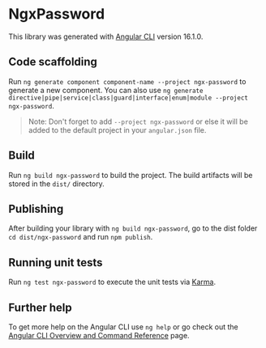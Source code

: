 # NgxPassword

This library was generated with [Angular CLI](https://github.com/angular/angular-cli) version 16.1.0.

## Code scaffolding

Run `ng generate component component-name --project ngx-password` to generate a new component. You can also use `ng generate directive|pipe|service|class|guard|interface|enum|module --project ngx-password`.
> Note: Don't forget to add `--project ngx-password` or else it will be added to the default project in your `angular.json` file. 

## Build

Run `ng build ngx-password` to build the project. The build artifacts will be stored in the `dist/` directory.

## Publishing

After building your library with `ng build ngx-password`, go to the dist folder `cd dist/ngx-password` and run `npm publish`.

## Running unit tests

Run `ng test ngx-password` to execute the unit tests via [Karma](https://karma-runner.github.io).

## Further help

To get more help on the Angular CLI use `ng help` or go check out the [Angular CLI Overview and Command Reference](https://angular.io/cli) page.
